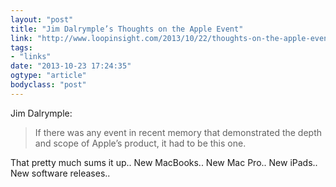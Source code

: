 ```yaml
---
layout: "post"
title: "Jim Dalrymple’s Thoughts on the Apple Event"
link: "http://www.loopinsight.com/2013/10/22/thoughts-on-the-apple-event/?utm_source"
tags: 
- "links"
date: "2013-10-23 17:24:35"
ogtype: "article"
bodyclass: "post"
---
```


Jim Dalrymple:

> If there was any event in recent memory that demonstrated the depth and scope of Apple’s product, it had to be this one.

That pretty much sums it up.. New MacBooks.. New Mac Pro.. New iPads.. New software releases..